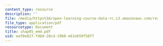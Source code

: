 ```yaml
---
content_type: resource
description: ''
file: /media/https%3A/open-learning-course-data-rc.s3.amazonaws.com/res-6-003-electromechanical-dynamics-spring-2009/eaf0e827fdb828cd19b0e61eb59f58f7_chap05_emd.pdf
file_type: application/pdf
resourcetype: Document
title: chap05_emd.pdf
uid: eaf0e827-fdb8-28cd-19b0-e61eb59f58f7
---
```

